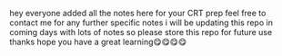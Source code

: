 hey everyone added all the notes here for your CRT prep
feel free to contact me for any further specific notes 
i will be updating this repo in coming days with lots of notes so please store this repo for future use
thanks hope you have a great learning😋😋😋😋
